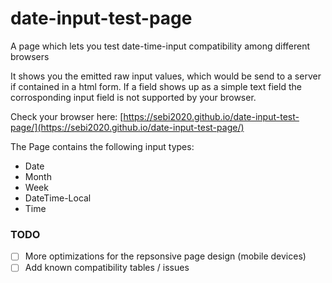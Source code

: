 # date-input-test-page
A page which lets you test date-time-input compatibility among different browsers

It shows you the emitted raw input values, which would be send to a server if contained in a html form.
If a field shows up as a simple text field the corrosponding input field is not supported by your browser.

Check your browser here: [https://sebi2020.github.io/date-input-test-page/](https://sebi2020.github.io/date-input-test-page/)

The Page contains the following input types:
* Date
* Month
* Week
* DateTime-Local
* Time

### TODO
* [ ] More optimizations for the repsonsive page design (mobile devices)
* [ ] Add known compatibility tables / issues
